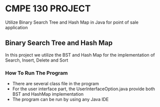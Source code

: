 # CMPE 130 PROJECT

Utilize Binary Search Tree and Hash Map in Java for point of sale application

## Binary Search Tree and Hash Map

In this project we utilize the BST and Hash Map for the implementation of Search, Insert, Delete and Sort

### How To Run The Program

- There are several class file in the program
- For the user interface part, the UserInterfaceOption.java provide both BST and HashMap implementation
- The program can be run by using any Java IDE
